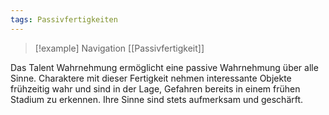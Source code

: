 ```yaml
---
tags: Passivfertigkeiten
---
```

> [!example] Navigation 
>  [[Passivfertigkeit]]

Das Talent Wahrnehmung ermöglicht eine passive Wahrnehmung über alle Sinne. Charaktere mit dieser Fertigkeit nehmen interessante Objekte frühzeitig wahr und sind in der Lage, Gefahren bereits in einem frühen Stadium zu erkennen. Ihre Sinne sind stets aufmerksam und geschärft.